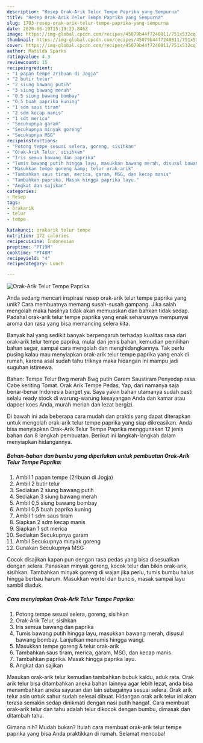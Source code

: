 ```yaml
---
description: "Resep Orak-Arik Telur Tempe Paprika yang Sempurna"
title: "Resep Orak-Arik Telur Tempe Paprika yang Sempurna"
slug: 1703-resep-orak-arik-telur-tempe-paprika-yang-sempurna
date: 2020-06-19T15:19:23.846Z
image: https://img-global.cpcdn.com/recipes/45079b44f7240811/751x532cq70/orak-arik-telur-tempe-paprika-foto-resep-utama.jpg
thumbnail: https://img-global.cpcdn.com/recipes/45079b44f7240811/751x532cq70/orak-arik-telur-tempe-paprika-foto-resep-utama.jpg
cover: https://img-global.cpcdn.com/recipes/45079b44f7240811/751x532cq70/orak-arik-telur-tempe-paprika-foto-resep-utama.jpg
author: Matilda Sparks
ratingvalue: 4.3
reviewcount: 15
recipeingredient:
- "1 papan tempe 2ribuan di Jogja"
- "2 butir telur"
- "2 siung bawang putih"
- "3 siung bawang merah"
- "0,5 siung bawang bombay"
- "0,5 buah paprika kuning"
- "1 sdm saus tiram"
- "2 sdm kecap manis"
- "1 sdt merica"
- "Secukupnya garam"
- "Secukupnya minyak goreng"
- "Secukupnya MSG"
recipeinstructions:
- "Potong tempe sesuai selera, goreng, sisihkan"
- "Orak-Arik Telur, sisihkan"
- "Iris semua bawang dan paprika"
- "Tumis bawang putih hingga layu, masukkan bawang merah, disusul bawang bombay. Lanjutkan menumis hingga wangi."
- "Masukkan tempe goreng &amp; telur orak-arik"
- "Tambahkan saus tiram, merica, garam, MSG, dan kecap manis"
- "Tambahkan paprika. Masak hingga paprika layu."
- "Angkat dan sajikan"
categories:
- Resep
tags:
- orakarik
- telur
- tempe

katakunci: orakarik telur tempe 
nutrition: 172 calories
recipecuisine: Indonesian
preptime: "PT19M"
cooktime: "PT48M"
recipeyield: "4"
recipecategory: Lunch

---
```



![Orak-Arik Telur Tempe Paprika](https://img-global.cpcdn.com/recipes/45079b44f7240811/751x532cq70/orak-arik-telur-tempe-paprika-foto-resep-utama.jpg)

Anda sedang mencari inspirasi resep orak-arik telur tempe paprika yang unik? Cara membuatnya memang susah-susah gampang. Jika salah mengolah maka hasilnya tidak akan memuaskan dan bahkan tidak sedap. Padahal orak-arik telur tempe paprika yang enak seharusnya mempunyai aroma dan rasa yang bisa memancing selera kita.

Banyak hal yang sedikit banyak berpengaruh terhadap kualitas rasa dari orak-arik telur tempe paprika, mulai dari jenis bahan, kemudian pemilihan bahan segar, sampai cara mengolah dan menghidangkannya. Tak perlu pusing kalau mau menyiapkan orak-arik telur tempe paprika yang enak di rumah, karena asal sudah tahu triknya maka hidangan ini mampu jadi suguhan istimewa.

Bahan: Tempe Telur Bwg merah Bwg putih Garam Saustiram Penyedap rasa Cabe keriting Tomat. Orak Arik Tempe Pedas, Yap, dari namanya saja benar-benar Indonesia banget ya. Saya yakin bahan utamanya sudah pasti selalu ready stock di warung-warung kesayangan Anda dan kamar atau dapoer koes Anda, murah meriah dan lezat bergizi.


Di bawah ini ada beberapa cara mudah dan praktis yang dapat diterapkan untuk mengolah orak-arik telur tempe paprika yang siap dikreasikan. Anda bisa menyiapkan Orak-Arik Telur Tempe Paprika menggunakan 12 jenis bahan dan 8 langkah pembuatan. Berikut ini langkah-langkah dalam menyiapkan hidangannya.

<!--inarticleads1-->

##### Bahan-bahan dan bumbu yang diperlukan untuk pembuatan Orak-Arik Telur Tempe Paprika:

1. Ambil 1 papan tempe (2ribuan di Jogja)
1. Ambil 2 butir telur
1. Sediakan 2 siung bawang putih
1. Sediakan 3 siung bawang merah
1. Ambil 0,5 siung bawang bombay
1. Ambil 0,5 buah paprika kuning
1. Ambil 1 sdm saus tiram
1. Siapkan 2 sdm kecap manis
1. Siapkan 1 sdt merica
1. Sediakan Secukupnya garam
1. Ambil Secukupnya minyak goreng
1. Gunakan Secukupnya MSG


Cocok disajikan kapan pun dengan rasa pedas yang bisa disesuaikan dengan selera. Panaskan minyak goreng, kocok telur dan bikin orak-arik, sisihkan. Tambahkan minyak goreng di wajan jika perlu, tumis bumbu halus hingga berbau harum. Masukkan wortel dan buncis, masak sampai layu sambil diaduk. 

<!--inarticleads2-->

##### Cara menyiapkan Orak-Arik Telur Tempe Paprika:

1. Potong tempe sesuai selera, goreng, sisihkan
1. Orak-Arik Telur, sisihkan
1. Iris semua bawang dan paprika
1. Tumis bawang putih hingga layu, masukkan bawang merah, disusul bawang bombay. Lanjutkan menumis hingga wangi.
1. Masukkan tempe goreng &amp; telur orak-arik
1. Tambahkan saus tiram, merica, garam, MSG, dan kecap manis
1. Tambahkan paprika. Masak hingga paprika layu.
1. Angkat dan sajikan


Masukan orak-arik telur kemudian tambahkan bubuk kaldu, aduk rata. Orak arik telur bisa ditambahkan aneka bahan lainnya agar lebih lezat, anda bisa menambahkan aneka sayuran dan lain sebagainya sesuai selera. Orak arik telur asin untuk sahur sudah selesai dibuat. Hidangan orak arik telur ini akan terasa semakin sedap dinikmati dengan nasi putih hangat. Cara membuat orak-arik telur dan tahu adalah telur dikocok dengan bumbu, dimasak dan ditambah tahu. 

Gimana nih? Mudah bukan? Itulah cara membuat orak-arik telur tempe paprika yang bisa Anda praktikkan di rumah. Selamat mencoba!
